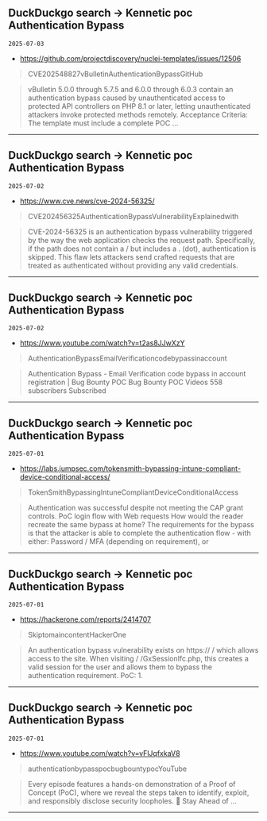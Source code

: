 ## DuckDuckgo search -> Kennetic poc Authentication Bypass
`2025-07-03`

* https://github.com/projectdiscovery/nuclei-templates/issues/12506

<blockquote>
 CVE202548827vBulletinAuthenticationBypassGitHub
</blockquote>
<blockquote>
vBulletin 5.0.0 through 5.7.5 and 6.0.0 through 6.0.3 contain an authentication bypass caused by unauthenticated access to protected API controllers on PHP 8.1 or later, letting unauthenticated attackers invoke protected methods remotely. Acceptance Criteria: The template must include a complete POC ...
</blockquote>

---

## DuckDuckgo search -> Kennetic poc Authentication Bypass
`2025-07-02`

* https://www.cve.news/cve-2024-56325/

<blockquote>
 CVE202456325AuthenticationBypassVulnerabilityExplainedwith
</blockquote>
<blockquote>
CVE-2024-56325 is an authentication bypass vulnerability triggered by the way the web application checks the request path. Specifically, if the path does not contain a / but includes a . (dot), authentication is skipped. This flaw lets attackers send crafted requests that are treated as authenticated without providing any valid credentials.
</blockquote>

---

## DuckDuckgo search -> Kennetic poc Authentication Bypass
`2025-07-02`

* https://www.youtube.com/watch?v=t2as8JJwXzY

<blockquote>
 AuthenticationBypassEmailVerificationcodebypassinaccount
</blockquote>
<blockquote>
Authentication Bypass - Email Verification code bypass in account registration | Bug Bounty POC Bug Bounty POC Videos 558 subscribers Subscribed
</blockquote>

---

## DuckDuckgo search -> Kennetic poc Authentication Bypass
`2025-07-01`

* https://labs.jumpsec.com/tokensmith-bypassing-intune-compliant-device-conditional-access/

<blockquote>
 TokenSmithBypassingIntuneCompliantDeviceConditionalAccess
</blockquote>
<blockquote>
Authentication was successful despite not meeting the CAP grant controls. PoC login flow with Web requests How would the reader recreate the same bypass at home? The requirements for the bypass is that the attacker is able to complete the authentication flow - with either: Password / MFA (depending on requirement), or
</blockquote>

---

## DuckDuckgo search -> Kennetic poc Authentication Bypass
`2025-07-01`

* https://hackerone.com/reports/2414707

<blockquote>
 SkiptomaincontentHackerOne
</blockquote>
<blockquote>
An authentication bypass vulnerability exists on https:// / which allows access to the site. When visiting / /GxSessionIfc.php, this creates a valid session for the user and allows them to bypass the authentication requirement. PoC: 1.
</blockquote>

---

## DuckDuckgo search -> Kennetic poc Authentication Bypass
`2025-07-01`

* https://www.youtube.com/watch?v=vFlJqfxkaV8

<blockquote>
 authenticationbypasspocbugbountypocYouTube
</blockquote>
<blockquote>
Every episode features a hands-on demonstration of a Proof of Concept (PoC), where we reveal the steps taken to identify, exploit, and responsibly disclose security loopholes. 🚀 Stay Ahead of ...
</blockquote>

---

